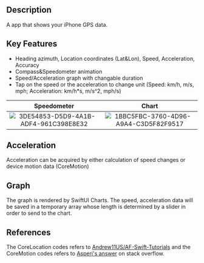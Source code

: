## Description
A app that shows your iPhone GPS data.

## Key Features
- Heading azimuth, Location coordinates (Lat&Lon), Speed, Acceleration, Accuracy
- Compass&Speedometer animation
- Speed/Acceleration graph with changable duration
- Tap on the speed or the acceleration to change unit (Speed: km/h, m/s, mph; Acceleration: km/h*s, m/s^2, mph/s)

Speedometer | Chart
| :---:  | :---: |
![3DE54853-D5D9-4A1B-ADF4-961C398E8E32](https://github.com/AndyTung401/SwiftUI-Speedometer/assets/109213867/41fd808d-b278-4a2a-8c83-8ad3ba6ab09d) | ![1BBC5FBC-3760-4D96-A9A4-C3D5F82F9517](https://github.com/AndyTung401/SwiftUI-Speedometer/assets/109213867/79c2d89c-a1f4-4ae3-ac6c-e8d48514a0e9)

## Acceleration
Acceleration can be acquired by either calculation of speed changes or device motion data (CoreMotion)

## Graph
The graph is rendered by SwiftUI Charts. 
The speed, acceleration data will be saved in a temporary array whose length is determined by a slider in order to send to the chart.

## References
The CoreLocation codes refers to [Andrew11US/AF-Swift-Tutorials](https://github.com/Andrew11US/AF-Swift-Tutorials/blob/main/core-location/core-location/ContentView.swift) and the CoreMotion codes refers to [Asperi's answer](https://stackoverflow.com/questions/62020407/swiftui-and-core-motion) on stack overflow.
